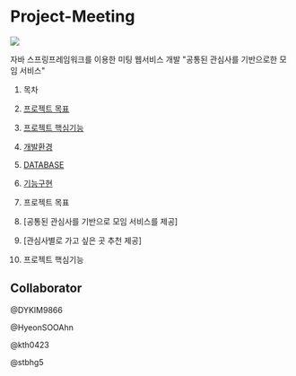 # Project-Meeting
<img src="logo.bmp">

자바 스프링프레임워크를 이용한 미팅 웹서비스 개발
"공통된 관심사를 기반으로한 모임 서비스"


1. 목차
  2. [프로젝트 목표](#프로젝트-목표)
  2. [프로젝트 핵심기능](#프로젝트-핵심기능)
  2. [개발환경](#개발환경)
  2. [DATABASE](#database)
  2. [기능구현](#기능구현)

1. 프로젝트 목표
  2. [공통된 관심사를 기반으로 모임 서비스를 제공]
  2. [관심사별로 가고 싶은 곳 추천 제공]

1. 프로젝트 핵심기능
  



## Collaborator
@DYKIM9866<br>

@HyeonSOOAhn<br>

@kth0423<br>

@stbhg5<br>



